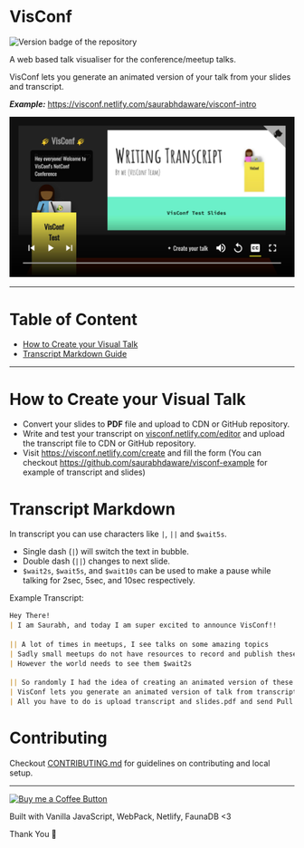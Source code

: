 # VisConf
![Version badge of the repository](https://img.shields.io/github/package-json/v/saurabhdaware/visconf?style=for-the-badge)

A web based talk visualiser for the conference/meetup talks. 

VisConf lets you generate an animated version of your talk from your slides and transcript.


***Example:*** https://visconf.netlify.com/saurabhdaware/visconf-intro

![Screenshot of VisConf giving a visual look of conference](screenshot.png)


---
# Table of Content
- [How to Create your Visual Talk](#how-to-create-your-visual-talk)
- [Transcript Markdown Guide](#transcript-markdown)

---

# How to Create your Visual Talk
- Convert your slides to **PDF** file and upload to CDN or GitHub repository.
- Write and test your transcript on [visconf.netlify.com/editor](https://visconf.netlify.com/editor) and upload the transcript file to CDN or GitHub repository.
- Visit https://visconf.netlify.com/create and fill the form 
(You can checkout https://github.com/saurabhdaware/visconf-example for example of transcript and slides)

# Transcript Markdown
In transcript you can use characters like `|`, `||` and `$wait5s`.

- Single dash (`|`) will switch the text in bubble.
- Double dash (`||`) changes to next slide. 
- `$wait2s`, `$wait5s`, and `$wait10s` can be used to make a pause while talking for 2sec, 5sec, and 10sec respectively.

Example Transcript:
```md
Hey There!
| I am Saurabh, and today I am super excited to announce VisConf!!

|| A lot of times in meetups, I see talks on some amazing topics
| Sadly small meetups do not have resources to record and publish these talks
| However the world needs to see them $wait2s

|| So randomly I had the idea of creating an animated version of these talks
| VisConf lets you generate an animated version of talk from transcript and slides
| All you have to do is upload transcript and slides.pdf and send Pull Request to main repository

```

# Contributing
Checkout [CONTRIBUTING.md](CONTRIBUTING.md) for guidelines on contributing and local setup.


---

[<img alt="Buy me a Coffee Button" width=200 src="https://cdn.buymeacoffee.com/buttons/default-orange.png">](https://www.buymeacoffee.com/ctd6809)

Built with Vanilla JavaScript, WebPack, Netlify, FaunaDB <3

Thank You 🌻
